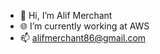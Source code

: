 - 👋 Hi, I’m Alif Merchant
- 🌐 I’m currently working at AWS
- 📫 alifmerchant86@gmail.com

<!---
Alif-2001/Alif-2001 is a ✨ special ✨ repository because its `README.md` (this file) appears on your GitHub profile.
You can click the Preview link to take a look at your changes.
--->
